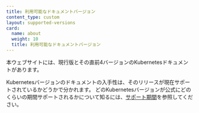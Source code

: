 ```yaml
---
title: 利用可能なドキュメントバージョン
content_type: custom
layout: supported-versions
card:
  name: about
  weight: 10
  title: 利用可能なドキュメントバージョン
---
```


本ウェブサイトには、現行版とその直前4バージョンのKubernetesドキュメントがあります。

Kubernetesバージョンのドキュメントの入手性は、そのリリースが現在サポートされているかどうかで分かれます。
どのKubernetesバージョンが公式にどのくらいの期間サポートされるかについて知るには、[サポート期間](/releases/patch-releases/#support-period)を参照してください。
